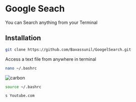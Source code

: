 # Google Seach

You can Search anything from your Terminal

## Installation

```bash
git clone https://github.com/Bavassunil/GoogelSearch.git
 ```
Access a text file from anywhere in terminal

```bash
nano ~/.bashrc 
```
![carbon](https://user-images.githubusercontent.com/73731461/224477775-fa5fc671-f316-46f1-8766-11aa396c3446.png)

```bash
source ~/.bashrc 
```

```bash
s Youtube.com
```
